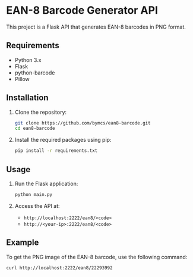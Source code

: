 # EAN-8 Barcode Generator API

This project is a Flask API that generates EAN-8 barcodes in PNG format.

## Requirements

- Python 3.x
- Flask
- python-barcode
- Pillow

## Installation

1. Clone the repository:
    ```sh
    git clone https://github.com/bymcs/ean8-barcode.git
    cd ean8-barcode
    ```

2. Install the required packages using pip:
    ```sh
    pip install -r requirements.txt
    ```

## Usage

1. Run the Flask application:
    ```sh
    python main.py
    ```

2. Access the API at:
    - `http://localhost:2222/ean8/<code>`
    - `http://<your-ip>:2222/ean8/<code>`

## Example

To get the PNG image of the EAN-8 barcode, use the following command:
```sh
curl http://localhost:2222/ean8/22293992
